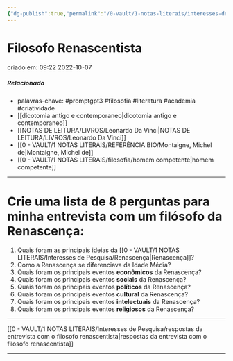 ```yaml
---
{"dg-publish":true,"permalink":"/0-vault/1-notas-literais/interesses-de-pesquisa/filosofo-renascentista/","tags":["promptgpt3","filosofia","literatura","academia","criatividade"],"dgHomeLink":true,"dgShowLocalGraph":true,"dgShowFileTree":true,"dgEnableSearch":true}
---
```


# Filosofo Renascentista
criado em: 09:22 2022-10-07

##### Relacionado
- palavras-chave: #promptgpt3 #filosofia #literatura #academia #criatividade 
- [[dicotomia antigo e contemporaneo\|dicotomia antigo e contemporaneo]]
- [[NOTAS DE LEITURA/LIVROS/Leonardo Da Vinci\|NOTAS DE LEITURA/LIVROS/Leonardo Da Vinci]]
- [[0 - VAULT/1 NOTAS LITERAIS/REFERÊNCIA BIO/Montaigne, Michel de\|Montaigne, Michel de]]
- [[0 - VAULT/1 NOTAS LITERAIS/filosofia/homem competente\|homem competente]]
---

# Crie uma lista de 8 perguntas para minha entrevista com um filósofo da Renascença:

1) Quais foram as principais ideias da [[0 - VAULT/1 NOTAS LITERAIS/Interesses de Pesquisa/Renascença\|Renascença]]?
2) Como a Renascença se diferenciava da Idade Média?
3) Quais foram os principais eventos **econômicos** da Renascença?
4) Quais foram os principais eventos **sociais** da Renascença?
6) Quais foram os principais eventos **políticos** da Renascença?
7) Quais foram os principais eventos **cultural** da Renascença?
8) Quais foram os principais eventos **intelectuais** da Renascença?
9) Quais foram os principais eventos **religiosos** da Renascença?

---
[[0 - VAULT/1 NOTAS LITERAIS/Interesses de Pesquisa/respostas da entrevista com o filosofo renascentista\|respostas da entrevista com o filosofo renascentista]]






---
